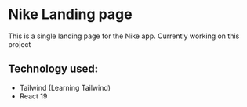 # Nike Landing page

This is a single landing page for the Nike app.
Currently working on this project

## Technology used:

- Tailwind (Learning Tailwind)
- React 19

 
